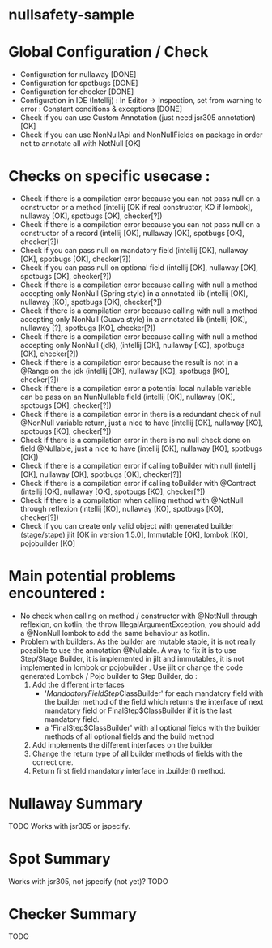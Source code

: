 # nullsafety-sample

# Global Configuration / Check 
- Configuration for nullaway [DONE]
- Configuration for spotbugs [DONE]
- Configuration for checker [DONE]
- Configuration in IDE (Intellij) : In Editor -> Inspection, set from warning to error : Constant conditions & exceptions [DONE]
- Check if you can use Custom Annotation (just need jsr305 annotation) [OK]
- Check if you can use NonNullApi and NonNullFields on package in order not to annotate all with NotNull [OK]

# Checks on specific usecase :
- Check if there is a compilation error because you can not pass null on a constructor or a method (intellij [OK if real constructor, KO if lombok], nullaway [OK], spotbugs [OK], checker[?])
- Check if there is a compilation error because you can not pass null on a constructor of a record (intellij [OK], nullaway [OK], spotbugs [OK], checker[?])
- Check if you can pass null on mandatory field (intellij [OK], nullaway [OK], spotbugs [OK], checker[?])
- Check if you can pass null on optional field (intellij [OK], nullaway [OK], spotbugs [OK], checker[?])
- Check if there is a compilation error because calling with null a method accepting only NonNull (Spring style) in a annotated lib (intellij [OK], nullaway [KO], spotbugs [OK], checker[?])
- Check if there is a compilation error because calling with null a method accepting only NonNull (Guava style) in a annotated lib (intellij [OK], nullaway [?], spotbugs [KO], checker[?])
- Check if there is a compilation error because calling with null a method accepting only NonNull (jdk), (intellij [OK], nullaway [KO], spotbugs [OK], checker[?])
- Check if there is a compilation error because the result is not in a @Range on the jdk (intellij [OK], nullaway [KO], spotbugs [KO], checker[?])
- Check if there is a compilation error a potential local nullable variable can be pass on an NunNullable field (intellij [OK], nullaway [OK], spotbugs [OK], checker[?])
- Check if there is a compilation error in there is a redundant check of null @NonNull variable return, just a nice to have  (intellij [OK], nullaway [KO], spotbugs [KO], checker[?])
- Check if there is a compilation error in there is no null check done on field @Nullable, just a nice to have  (intellij [OK], nullaway [KO], spotbugs [OK])
- Check if there is a compilation error if calling toBuilder with null (intellij [OK], nullaway [OK], spotbugs [OK], checker[?])
- Check if there is a compilation error if calling toBuilder with @Contract (intellij [OK], nullaway [OK], spotbugs [KO], checker[?])
- Check if there is a compilation when calling method with @NotNull through reflexion (intellij [KO], nullaway [KO], spotbugs [KO], checker[?])
- Check if you can create only valid object with generated builder (stage/stape) jlit [OK in version 1.5.0], Immutable [OK], lombok [KO], pojobuilder [KO]

# Main potential problems encountered :
- No check when calling on method / constructor with @NotNull through reflexion, on kotlin, the throw IllegalArgumentException, you should add a @NonNull lombok to add the same behaviour as kotlin.
- Problem with builders. As the builder are mutable stable, it is not really possible to use the annotation @Nullable.
  A way to fix it is to use Step/Stage Builder, it is implemented in jilt and immutables, it is not implemented in lombok or pojobuilder .
  Use jilt or change the code generated Lombok / Pojo builder to Step Builder, do :
  1. Add the different interfaces 
     - '$MandoatoryFieldStep$ClassBuilder' for each mandatory field with the builder method of the field which returns the interface of next mandatory field or FinalStep$ClassBuilder if it is the last mandatory field.
     - a 'FinalStep$ClassBuilder' with all optional fields with the builder methods of all optional fields and the build method
  2. Add implements the different interfaces on the builder
  3. Change the return type of all builder methods of fields with the correct one.
  4. Return first field mandatory interface in .builder() method.
  

# Nullaway Summary 
TODO
Works with jsr305 or jspecify.

# Spot Summary
Works with jsr305, not jspecify (not yet)? 
TODO

# Checker Summary
TODO

